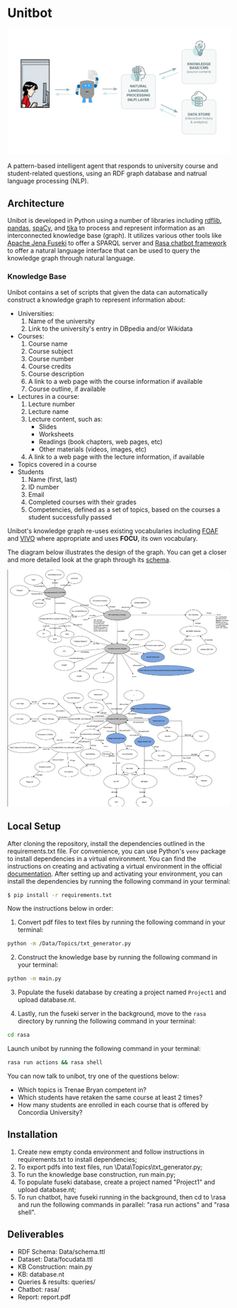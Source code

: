 # Unitbot

<p alt="illustration" align="center"><a href="https://github.com/rmanaem/unibot/blob/master/img/illustration.png"><img src="https://github.com/rmanaem/unibot/blob/master/img/illustration.png?raw=true"/></a></p>

A pattern-based intelligent agent that responds to university course and student-related questions, using an RDF graph database and natrual language processing (NLP).

## Architecture

Unibot is developed in Python using a number of libraries including [rdflib](https://rdflib.readthedocs.io/en/stable/), [pandas](https://pandas.pydata.org/), [spaCy](https://spacy.io/), and [tika](https://github.com/chrismattmann/tika-python) to process and represent information as an interconnected knowledge base (graph). It utilizes various other tools like [Apache Jena Fuseki](https://jena.apache.org/documentation/fuseki2/) to offer a SPARQL server and [Rasa chatbot framework](https://rasa.com/) to offer a natural language interface that can be used to query the knowledge graph through natural language.

### Knowledge Base

Unibot contains a set of scripts that given the data can automatically construct a knowledge graph to represent information about:

- Universities:
  1.  Name of the university
  2.  Link to the university's entry in DBpedia and/or Wikidata
- Courses:
  1. Course name
  2. Course subject
  3. Course number
  4. Course credits
  5. Course description
  6. A link to a web page with the course information if available
  7. Course outline, if available
- Lectures in a course:
  1. Lecture number
  2. Lecture name
  3. Lecture content, such as:
     - Slides
     - Worksheets
     - Readings (book chapters, web pages, etc)
     - Other materials (videos, images, etc)
  4. A link to a web page with the lecture information, if available
- Topics covered in a course
- Students
  1. Name (first, last)
  2. ID number
  3. Email
  4. Completed courses with their grades
  5. Competencies, defined as a set of topics, based on the courses a student successfully passed

Unibot's knowledge graph re-uses existing vocabularies including [FOAF](http://xmlns.com/foaf/spec/) and [VIVO](https://lov.linkeddata.es/dataset/lov/vocabs/vivo) where appropriate and uses **FOCU**, its own vocabulary.

The diagram below illustrates the design of the graph. You can get a closer and more detailed look at the graph through its [schema](https://github.com/rmanaem/unibot/blob/master/database.ttl).

<p alt="diagram" align="center"><a href="https://github.com/rmanaem/unibot/blob/master/img/diagram.png"><img src="https://github.com/rmanaem/unibot/blob/master/img/diagram.png?raw=true"/></a></p>

## Local Setup

After cloning the repository, install the dependencies outlined in the requirements.txt file. For convenience, you can use Python's `venv` package to install dependencies in a virtual environment. You can find the instructions on creating and activating a virtual environment in the official [documentation](https://docs.python.org/3.10/library/venv.html). After setting up and activating your environment, you can install the dependencies by running the following command in your terminal:

```bash
$ pip install -r requirements.txt
```

Now the instructions below in order:

1. Convert pdf files to text files by running the following command in your terminal:

```bash
python -m /Data/Topics/txt_generator.py
```

2. Construct the knowledge base by running the following command in your terminal:

```bash
python -m main.py
```

3. Populate the fuseki database by creating a project named `Project1` and upload database.nt.

4. Lastly, run the fuseki server in the background, move to the `rasa` directory by running the following command in your terminal:

```bash
cd rasa
```

Launch unibot by running the following command in your terminal:

```bash
rasa run actions && rasa shell
```

You can now talk to unibot, try one of the questions below:

- Which topics is Trenae Bryan competent in?
- Which students have retaken the same course at least 2 times?
- How many students are enrolled in each course that is offered by Concordia University?

## Installation

1. Create new empty conda environment and follow instructions in requirements.txt to install dependencies;
2. To export pdfs into text files, run \Data\Topics\txt_generator.py;
3. To run the knowledge base construction, run main.py;
4. To populate fuseki database, create a project named "Project1" and upload database.nt;
5. To run chatbot, have fuseki running in the background, then cd to \rasa and run the following commands in parallel: "rasa run actions" and "rasa shell".

## Deliverables

- RDF Schema: Data/schema.ttl
- Dataset: Data/focudata.ttl
- KB Construction: main.py
- KB: database.nt
- Queries & results: queries/
- Chatbot: rasa/
- Report: report.pdf
